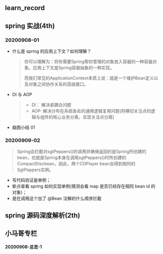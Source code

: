 ## learn_record

## spring 实战(4th)

### 20200908-01

- 什么是 spring 的应用上下文？如何理解？

    > 你可以理解为：将你需要Spring帮你管理的对象放入容器的一种容器对象。应用上下文是Spring容器抽象的一种实现。
    >
    > 而我们常见的ApplicationContext本质上说：就是一个维护Bean定义以及对象之间协作关系的高级接口。
  
- DI 与 AOP

    > - DI： 解决紧耦合问题
    > - AOP: 解决分布在系统各处的通用逻辑复用问题(将横切关注点的逻辑与组件的核心业务分离，实现关注点分离)

- 脑图小结 01
    
### 20200909-02

> Spring会拦截对sgtPeppers()的调用并确保返回的是Spring所创建的bean，也就是Spring本身在调用sgtPeppers()时所创建的CompactDiscbean。因此，两个CDPlayer bean会得到相同的SgtPeppers实例。

- 写代码验证是单例；
- 断点查看 spring 如何实现单例(猜测会看 map 是否已经存在相同 bean id 的对象)；
- 是在调用这个加了 @Bean 注解的什么顺序拦截

## spring 源码深度解析(2th)


## 小马哥专栏

#### 20200908-总览-1